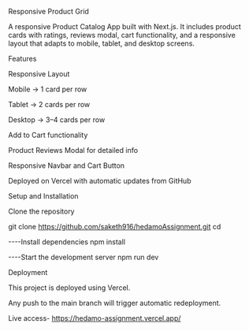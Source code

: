Responsive Product Grid

A responsive Product Catalog App built with Next.js.
It includes product cards with ratings, reviews modal, cart functionality, and a responsive layout that adapts to mobile, tablet, and desktop screens.

Features

Responsive Layout

Mobile → 1 card per row

Tablet → 2 cards per row

Desktop → 3–4 cards per row

Add to Cart functionality

Product Reviews Modal for detailed info

Responsive Navbar and Cart Button

Deployed on Vercel with automatic updates from GitHub

Setup and Installation

Clone the repository

git clone https://github.com/saketh916/hedamoAssignment.git
cd <your-repo-name>


----Install dependencies
    npm install


----Start the development server
    npm run dev


Deployment

This project is deployed using Vercel.

Any push to the main branch will trigger automatic redeployment.

Live access- https://hedamo-assignment.vercel.app/
